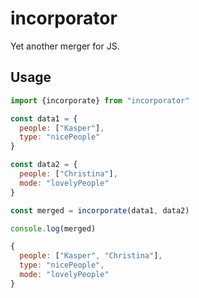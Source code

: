 # incorporator

Yet another merger for JS.

## Usage

```js
import {incorporate} from "incorporator"

const data1 = {
  people: ["Kasper"],
  type: "nicePeople"
}

const data2 = {
  people: ["Christina"],
  mode: "lovelyPeople"
}

const merged = incorporate(data1, data2)

console.log(merged)
```

```js
{
  people: ["Kasper", "Christina"],
  type: "nicePeople",
  mode: "lovelyPeople"
}
```
